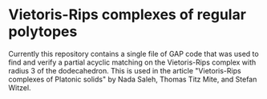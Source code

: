# Vietoris-Rips complexes of regular polytopes

Currently this repository contains a single file of GAP code that was used to find and verify a partial acyclic matching on the Vietoris-Rips complex with radius 3 of the dodecahedron. This is used in the article "Vietoris-Rips complexes of Platonic solids" by Nada Saleh, Thomas Titz Mite, and Stefan Witzel.
